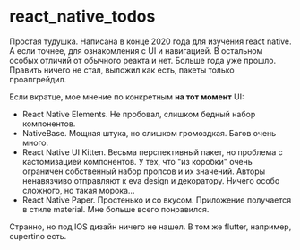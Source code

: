 # react_native_todos

Простая тудушка. Написана в конце 2020 года для изучения react native. А если точнее, для ознакомления с UI и навигацией. В остальном особых отличий от обычного реакта и нет. Больше года уже прошло. Править ничего не стал, выложил как есть, пакеты только проапгрейдил.

Если вкратце, мое мнение по конкретным **на тот момент** UI:

- React Native Elements. Не пробовал, слишком бедный набор компонентов.
- NativeBase. Мощная штука, но слишком громоздкая. Багов очень много.
- React Native UI Kitten. Весьма перспективный пакет, но проблема с кастомизацией компонентов. У тех, что "из коробки" очень ограничен собственный набор пропсов и их значений. Авторы ненавязчиво отправляют к eva design и декоратору. Ничего особо сложного, но такая морока...
- React Native Paper. Простенько и со вкусом. Приложение получается в стиле material. Мне больше всего понравился.

Странно, но под IOS дизайн ничего не нашел. В том же flutter, например, cupertino есть.
